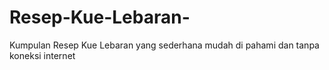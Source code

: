 # Resep-Kue-Lebaran-
Kumpulan Resep Kue Lebaran yang sederhana mudah di pahami dan tanpa koneksi internet
